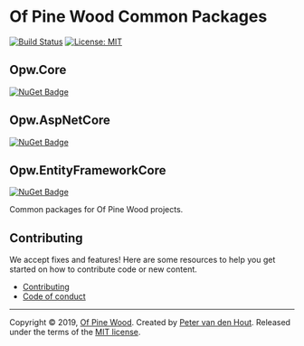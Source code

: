 # Of Pine Wood Common Packages

[![Build Status](https://dev.azure.com/ofpinewood/Of%20Pine%20Wood/_apis/build/status/ofpinewood.opw?branchName=master)](https://dev.azure.com/ofpinewood/Of%20Pine%20Wood/_build/latest?definitionId=7&branchName=master)
[![License: MIT](https://img.shields.io/github/license/ofpinewood/opw.svg)](https://github.com/ofpinewood/opw/blob/master/LICENSE)

## Opw.Core
[![NuGet Badge](https://img.shields.io/nuget/v/Opw.Core.svg)](https://www.nuget.org/packages/Opw.Core/)

## Opw.AspNetCore
[![NuGet Badge](https://img.shields.io/nuget/v/Opw.AspNetCore.svg)](https://www.nuget.org/packages/Opw.AspNetCore/)

## Opw.EntityFrameworkCore
[![NuGet Badge](https://img.shields.io/nuget/v/Opw.EntityFrameworkCore.svg)](https://www.nuget.org/packages/Opw.EntityFrameworkCore/)

Common packages for Of Pine Wood projects.

## Contributing
We accept fixes and features! Here are some resources to help you get started on how to contribute code or new content.

* [Contributing](https://github.com/ofpinewood/opw/blob/master/CONTRIBUTING.md)
* [Code of conduct](https://github.com/ofpinewood/opw/blob/master/CODE_OF_CONDUCT.md)

---
Copyright &copy; 2019, [Of Pine Wood](http://ofpinewood.com).
Created by [Peter van den Hout](http://ofpinewood.com).
Released under the terms of the [MIT license](https://github.com/ofpinewood/opw/blob/master/LICENSE).
